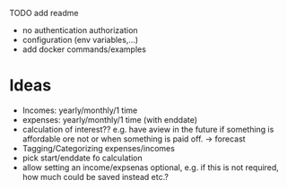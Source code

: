 TODO add readme


* no authentication authorization
* configuration (env variables,...)
* add docker commands/examples


Ideas
=====

* Incomes: yearly/monthly/1 time
* expenses: yearly/monthly/1 time (with enddate)
* calculation of interest?? e.g.  have  aview in the future if something is affordable ore not or when something is paid off. -> forecast
* Tagging/Categorizing expenses/incomes
* pick start/enddate fo calculation
* allow setting an income/expsenas optional, e.g. if this is not required, how much could be saved instead etc.?